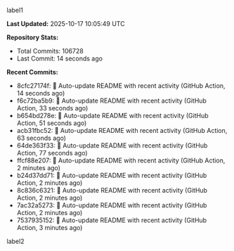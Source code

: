 
label1 
<!-- ACTIVITY_START -->
**Last Updated:** 2025-10-17 10:05:49 UTC

**Repository Stats:**
- Total Commits: 106728
- Last Commit: 14 seconds ago

**Recent Commits:**
- 8cfc27174f: 🤖 Auto-update README with recent activity (GitHub Action, 14 seconds ago)
- f6c72ba5b9: 🤖 Auto-update README with recent activity (GitHub Action, 33 seconds ago)
- b654bd278e: 🤖 Auto-update README with recent activity (GitHub Action, 51 seconds ago)
- acb31fbc52: 🤖 Auto-update README with recent activity (GitHub Action, 63 seconds ago)
- 64de363f33: 🤖 Auto-update README with recent activity (GitHub Action, 77 seconds ago)
- ffcf88e207: 🤖 Auto-update README with recent activity (GitHub Action, 2 minutes ago)
- b24d37dd71: 🤖 Auto-update README with recent activity (GitHub Action, 2 minutes ago)
- 8c836c6321: 🤖 Auto-update README with recent activity (GitHub Action, 2 minutes ago)
- 7ac32a5273: 🤖 Auto-update README with recent activity (GitHub Action, 2 minutes ago)
- 7537935152: 🤖 Auto-update README with recent activity (GitHub Action, 3 minutes ago)
<!-- ACTIVITY_END -->

label2
